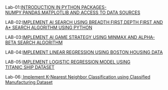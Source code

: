 Lab-01:[INTRODUCTION IN PYTHON PACKAGES-NUMPY,PANDAS,MATPLOTLIB AND ACCESS TO DATA SOURCES](https://github.com/Akshayasaisirivolu/AIML./blob/main/lab_01.ipynb)

LAB-02:[IMPLEMENT AI SEARCH USING BREADTH FIRST,DEPTH FIRST AND A* SEARCH ALGORITHM USING PYTHON](https://github.com/Akshayasaisirivolu/AIML./blob/main/lab_02.ipynb)

LAB-03:[IMPLEMENT AI GAME STRATEGY USING MINMAX AND ALPHA-BETA SEARCH ALGORITHM](https://github.com/Akshayasaisirivolu/AIML./blob/main/Lab_03.ipynb)

LAB-04:[IMPLEMENT LINEAR REGRESSION USING BOSTON HOUSING DATA](https://github.com/Akshayasaisirivolu/AIML./blob/main/lab_04.ipynb)

LAB-05:[IMPLEMENT LOGISTIC REGRESSION MODEL USING TITANIC SHIP DATASET](https://github.com/Akshayasaisirivolu/AIML./blob/main/lab_05.ipynb)

Lab-06:[ Implement K-Nearest Neighbor Classification using Classified Manufacturing Dataset](https://github.com/Akshayasaisirivolu/AIML./blob/main/LAB_06.ipynb)
